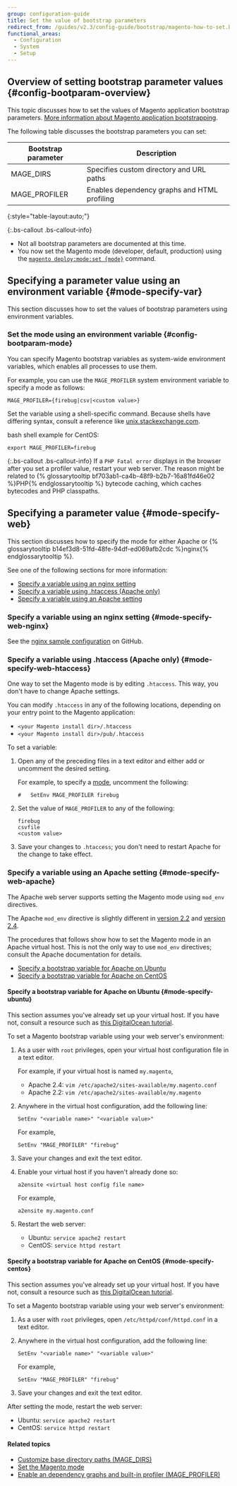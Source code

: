 ```yaml
---
group: configuration-guide
title: Set the value of bootstrap parameters
redirect_from: /guides/v2.3/config-guide/bootstrap/magento-how-to-set.html
functional_areas:
  - Configuration
  - System
  - Setup
---
```


## Overview of setting bootstrap parameter values {#config-bootparam-overview}

This topic discusses how to set the values of Magento application bootstrap parameters. [More information about Magento application bootstrapping]({{page.baseurl}}/configure/application-initialization.html).

The following table discusses the bootstrap parameters you can set:

| Bootstrap parameter | Description                                  |
| ------------------- | -------------------------------------------- |
| MAGE_DIRS           | Specifies custom directory and URL paths     |
| MAGE_PROFILER       | Enables dependency graphs and HTML profiling |

{:style="table-layout:auto;"}

{:.bs-callout .bs-callout-info}

* Not all bootstrap parameters are documented at this time.
* You now set the Magento mode (developer, default, production) using the [`magento deploy:mode:set {mode}`]({{page.baseurl}}/configure/command-line/set-magento-mode.html) command.

## Specifying a parameter value using an environment variable {#mode-specify-var}

This section discusses how to set the values of bootstrap parameters using environment variables.

### Set the mode using an environment variable {#config-bootparam-mode}

You can specify Magento bootstrap variables as system-wide environment variables, which enables all processes to use them.

For example, you can use the `MAGE_PROFILER` system environment variable to specify a mode as follows:

```
MAGE_PROFILER={firebug|csv|<custom value>}
```

Set the variable using a shell-specific command. Because shells have differing syntax, consult a reference like [unix.stackexchange.com](http://unix.stackexchange.com/questions/117467/how-to-permanently-set-environmental-variables).

bash shell example for CentOS:

```
export MAGE_PROFILER=firebug
```

{:.bs-callout .bs-callout-info}
If a `PHP Fatal error` displays in the browser after you set a profiler value, restart your web server. The reason might be related to {% glossarytooltip bf703ab1-ca4b-48f9-b2b7-16a81fd46e02 %}PHP{% endglossarytooltip %} bytecode caching, which caches bytecodes and PHP classpaths.

## Specifying a parameter value {#mode-specify-web}

This section discusses how to specify the mode for either Apache or {% glossarytooltip b14ef3d8-51fd-48fe-94df-ed069afb2cdc %}nginx{% endglossarytooltip %}.

See one of the following sections for more information:

* [Specify a variable using an nginx setting](#mode-specify-web-nginx)
* [Specify a variable using .htaccess (Apache only)](#mode-specify-web-htaccess)
* [Specify a variable using an Apache setting](#mode-specify-web-apache)

### Specify a variable using an nginx setting {#mode-specify-web-nginx}

See the [nginx sample configuration]({{site.mage2000url}}nginx.conf.sample#L16) on GitHub.

### Specify a variable using .htaccess (Apache only) {#mode-specify-web-htaccess}

One way to set the Magento mode is by editing `.htaccess`. This way, you don't have to change Apache settings.

You can modify `.htaccess` in any of the following locations, depending on your entry point to the Magento application:

* `<your Magento install dir>/.htaccess`
* `<your Magento install dir>/pub/.htaccess`

To set a variable:

1. Open any of the preceding files in a text editor and either add or uncomment the desired setting.

   For example, to specify a [mode]({{page.baseurl}}/configure/application-initialization/magento-modes.html), uncomment the following:

   ```
   #   SetEnv MAGE_PROFILER firebug
   ```

2. Set the value of `MAGE_PROFILER` to any of the following:

   ```
   firebug
   csvfile
   <custom value>
   ```

3. Save your changes to `.htaccess`; you don't need to restart Apache for the change to take effect.

### Specify a variable using an Apache setting {#mode-specify-web-apache}

The Apache web server supports setting the Magento mode using `mod_env` directives.

The Apache `mod_env` directive is slightly different in [version 2.2](http://httpd.apache.org/docs/2.2/mod/mod_env.html#setenv) and [version 2.4](http://httpd.apache.org/docs/2.4/mod/mod_env.html#setenv).

The procedures that follows show how to set the Magento mode in an Apache virtual host. This is not the only way to use `mod_env` directives; consult the Apache documentation for details.

* [Specify a bootstrap variable for Apache on Ubuntu](#mode-specify-ubuntu)
* [Specify a bootstrap variable for Apache on CentOS](#mode-specify-centos)

#### Specify a bootstrap variable for Apache on Ubuntu {#mode-specify-ubuntu}

This section assumes you've already set up your virtual host. If you have not, consult a resource such as [this DigitalOcean tutorial](https://www.digitalocean.com/community/tutorials/how-to-set-up-apache-virtual-hosts-on-ubuntu-14-04-lts).

To set a Magento bootstrap variable using your web server's environment:

1. As a user with `root` privileges, open your virtual host configuration file in a text editor.

   For example, if your virtual host is named `my.magento`,

   * Apache 2.4: `vim /etc/apache2/sites-available/my.magento.conf`
   * Apache 2.2: `vim /etc/apache2/sites-available/my.magento`

2. Anywhere in the virtual host configuration, add the following line:

   ```
   SetEnv "<variable name>" "<variable value>"
   ```

   For example,

   ```
   SetEnv "MAGE_PROFILER" "firebug"
   ```

3. Save your changes and exit the text editor.
4. Enable your virtual host if you haven't already done so:

   ```
   a2ensite <virtual host config file name>
   ```

   For example,

   ```
   a2ensite my.magento.conf
   ```

5. Restart the web server:

   * Ubuntu: `service apache2 restart`
   * CentOS: `service httpd restart`

#### Specify a bootstrap variable for Apache on CentOS {#mode-specify-centos}

This section assumes you've already set up your virtual host. If you have not, consult a resource such as [this DigitalOcean tutorial](https://www.digitalocean.com/community/tutorials/how-to-set-up-apache-virtual-hosts-on-centos-6).

To set a Magento bootstrap variable using your web server's environment:

1. As a user with `root` privileges, open `/etc/httpd/conf/httpd.conf` in a text editor.

2. Anywhere in the virtual host configuration, add the following line:

   ```
   SetEnv "<variable name>" "<variable value>"
   ```

   For example,

   ```
   SetEnv "MAGE_PROFILER" "firebug"
   ```

3. Save your changes and exit the text editor.

After setting the mode, restart the web server:

* Ubuntu: `service apache2 restart`
* CentOS: `service httpd restart`

#### Related topics

* [Customize base directory paths (MAGE_DIRS)]({{page.baseurl}}/configure/application-initialization/customize-base-directory-paths.html)
* [Set the Magento mode]({{page.baseurl}}/configure/command-line/set-magento-mode.html)
* [Enable an dependency graphs and built-in profiler (MAGE_PROFILER)]({{page.baseurl}}/configure/application-initialization/enable-profiling.html)


